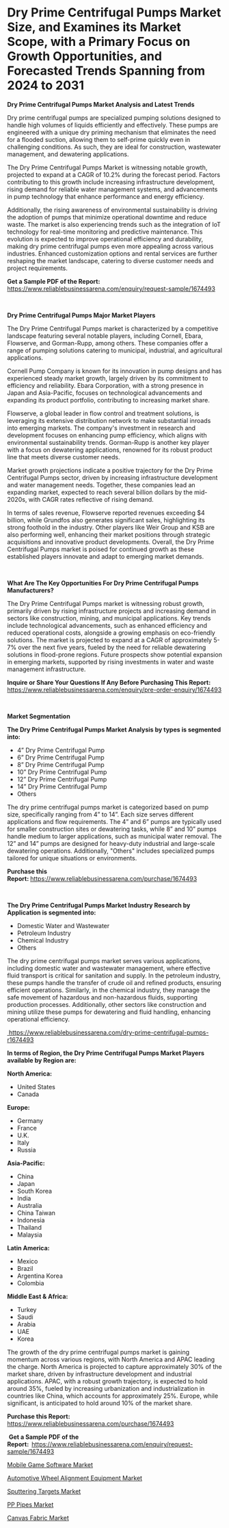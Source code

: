 <p><h1>Dry Prime Centrifugal Pumps Market Size, and Examines its Market Scope, with a Primary Focus on Growth Opportunities, and Forecasted Trends Spanning from 2024 to 2031</h1></p><p><strong>Dry Prime Centrifugal Pumps Market Analysis and Latest Trends</strong></p>
<p><p>Dry prime centrifugal pumps are specialized pumping solutions designed to handle high volumes of liquids efficiently and effectively. These pumps are engineered with a unique dry priming mechanism that eliminates the need for a flooded suction, allowing them to self-prime quickly even in challenging conditions. As such, they are ideal for construction, wastewater management, and dewatering applications.</p><p>The Dry Prime Centrifugal Pumps Market is witnessing notable growth, projected to expand at a CAGR of 10.2% during the forecast period. Factors contributing to this growth include increasing infrastructure development, rising demand for reliable water management systems, and advancements in pump technology that enhance performance and energy efficiency. </p><p>Additionally, the rising awareness of environmental sustainability is driving the adoption of pumps that minimize operational downtime and reduce waste. The market is also experiencing trends such as the integration of IoT technology for real-time monitoring and predictive maintenance. This evolution is expected to improve operational efficiency and durability, making dry prime centrifugal pumps even more appealing across various industries. Enhanced customization options and rental services are further reshaping the market landscape, catering to diverse customer needs and project requirements.</p></p>
<p><strong>Get a Sample PDF of the Report:&nbsp;</strong> <a href="https://www.reliablebusinessarena.com/enquiry/request-sample/1674493?utm_campaign=1871&utm_medium=2&utm_source=Github&utm_content=ia&utm_term=24122024&utm_id=dry-prime-centrifugal-pumps">https://www.reliablebusinessarena.com/enquiry/request-sample/1674493</a></p>
<p>&nbsp;</p>
<p><strong>Dry Prime Centrifugal Pumps Major Market Players</strong></p>
<p><p>The Dry Prime Centrifugal Pumps market is characterized by a competitive landscape featuring several notable players, including Cornell, Ebara, Flowserve, and Gorman-Rupp, among others. These companies offer a range of pumping solutions catering to municipal, industrial, and agricultural applications. </p><p>Cornell Pump Company is known for its innovation in pump designs and has experienced steady market growth, largely driven by its commitment to efficiency and reliability. Ebara Corporation, with a strong presence in Japan and Asia-Pacific, focuses on technological advancements and expanding its product portfolio, contributing to increasing market share.</p><p>Flowserve, a global leader in flow control and treatment solutions, is leveraging its extensive distribution network to make substantial inroads into emerging markets. The company's investment in research and development focuses on enhancing pump efficiency, which aligns with environmental sustainability trends. Gorman-Rupp is another key player with a focus on dewatering applications, renowned for its robust product line that meets diverse customer needs.</p><p>Market growth projections indicate a positive trajectory for the Dry Prime Centrifugal Pumps sector, driven by increasing infrastructure development and water management needs. Together, these companies lead an expanding market, expected to reach several billion dollars by the mid-2020s, with CAGR rates reflective of rising demand.</p><p>In terms of sales revenue, Flowserve reported revenues exceeding $4 billion, while Grundfos also generates significant sales, highlighting its strong foothold in the industry. Other players like Weir Group and KSB are also performing well, enhancing their market positions through strategic acquisitions and innovative product developments. Overall, the Dry Prime Centrifugal Pumps market is poised for continued growth as these established players innovate and adapt to emerging market demands.</p></p>
<p>&nbsp;</p>
<p><strong>What Are The Key Opportunities For Dry Prime Centrifugal Pumps Manufacturers?</strong></p>
<p><p>The Dry Prime Centrifugal Pumps market is witnessing robust growth, primarily driven by rising infrastructure projects and increasing demand in sectors like construction, mining, and municipal applications. Key trends include technological advancements, such as enhanced efficiency and reduced operational costs, alongside a growing emphasis on eco-friendly solutions. The market is projected to expand at a CAGR of approximately 5-7% over the next five years, fueled by the need for reliable dewatering solutions in flood-prone regions. Future prospects show potential expansion in emerging markets, supported by rising investments in water and waste management infrastructure.</p></p>
<p><strong>Inquire or Share Your Questions If Any Before Purchasing This Report:</strong> <a href="https://www.reliablebusinessarena.com/enquiry/pre-order-enquiry/1674493?utm_campaign=1871&utm_medium=2&utm_source=Github&utm_content=ia&utm_term=24122024&utm_id=dry-prime-centrifugal-pumps">https://www.reliablebusinessarena.com/enquiry/pre-order-enquiry/1674493</a></p>
<p>&nbsp;</p>
<p><strong>Market Segmentation</strong></p>
<p><strong>The Dry Prime Centrifugal Pumps Market Analysis by types is segmented into:</strong></p>
<p><ul><li>4” Dry Prime Centrifugal Pump</li><li>6” Dry Prime Centrifugal Pump</li><li>8” Dry Prime Centrifugal Pump</li><li>10” Dry Prime Centrifugal Pump</li><li>12” Dry Prime Centrifugal Pump</li><li>14” Dry Prime Centrifugal Pump</li><li>Others</li></ul></p>
<p><p>The dry prime centrifugal pumps market is categorized based on pump size, specifically ranging from 4” to 14”. Each size serves different applications and flow requirements. The 4” and 6” pumps are typically used for smaller construction sites or dewatering tasks, while 8” and 10” pumps handle medium to larger applications, such as municipal water removal. The 12” and 14” pumps are designed for heavy-duty industrial and large-scale dewatering operations. Additionally, "Others" includes specialized pumps tailored for unique situations or environments.</p></p>
<p><strong>Purchase this Report:&nbsp;</strong><a href="https://www.reliablebusinessarena.com/purchase/1674493?utm_campaign=1871&utm_medium=2&utm_source=Github&utm_content=ia&utm_term=24122024&utm_id=dry-prime-centrifugal-pumps">https://www.reliablebusinessarena.com/purchase/1674493</a></p>
<p>&nbsp;</p>
<p><strong>The Dry Prime Centrifugal Pumps Market Industry Research by Application is segmented into:</strong></p>
<p><ul><li>Domestic Water and Wastewater</li><li>Petroleum Industry</li><li>Chemical Industry</li><li>Others</li></ul></p>
<p><p>The dry prime centrifugal pumps market serves various applications, including domestic water and wastewater management, where effective fluid transport is critical for sanitation and supply. In the petroleum industry, these pumps handle the transfer of crude oil and refined products, ensuring efficient operations. Similarly, in the chemical industry, they manage the safe movement of hazardous and non-hazardous fluids, supporting production processes. Additionally, other sectors like construction and mining utilize these pumps for dewatering and fluid handling, enhancing operational efficiency.</p></p>
<p><a href="https://www.reliablebusinessarena.com/dry-prime-centrifugal-pumps-r1674493?utm_campaign=1871&utm_medium=2&utm_source=Github&utm_content=ia&utm_term=24122024&utm_id=dry-prime-centrifugal-pumps">&nbsp;https://www.reliablebusinessarena.com/dry-prime-centrifugal-pumps-r1674493</a></p>
<p><strong>In terms of Region, the Dry Prime Centrifugal Pumps Market Players available by Region are:</strong></p>
<p>
    <p> <strong> North America: </strong>
        <ul>
            <li>United States</li>
            <li>Canada</li>
        </ul>
        </p> 
    <p> <strong> Europe: </strong>
        <ul>
            <li>Germany</li>
            <li>France</li>
            <li>U.K.</li>
            <li>Italy</li>
            <li>Russia</li>
        </ul>
        </p> 
    <p> <strong> Asia-Pacific: </strong>
        <ul>
            <li>China</li>
            <li>Japan</li>
            <li>South Korea</li>
            <li>India</li>
            <li>Australia</li>
            <li>China Taiwan</li>
            <li>Indonesia</li>
            <li>Thailand</li>
            <li>Malaysia</li>
        </ul>
        </p> 
    <p> <strong> Latin America: </strong>
        <ul>
            <li>Mexico</li>
            <li>Brazil</li>
            <li>Argentina Korea</li>
            <li>Colombia</li>
        </ul>
        </p> 
    <p> <strong> Middle East & Africa: </strong>
        <ul>
            <li>Turkey</li>
            <li>Saudi</li>
            <li>Arabia</li>
            <li>UAE</li>
            <li>Korea</li>
        </ul>
    </p>
    </p>
<p><p>The growth of the dry prime centrifugal pumps market is gaining momentum across various regions, with North America and APAC leading the charge. North America is projected to capture approximately 30% of the market share, driven by infrastructure development and industrial applications. APAC, with a robust growth trajectory, is expected to hold around 35%, fueled by increasing urbanization and industrialization in countries like China, which accounts for approximately 25%. Europe, while significant, is anticipated to hold around 10% of the market share.</p></p>
<p><strong>Purchase this Report: </strong><a href="https://www.reliablebusinessarena.com/purchase/1674493?utm_campaign=1871&utm_medium=2&utm_source=Github&utm_content=ia&utm_term=24122024&utm_id=dry-prime-centrifugal-pumps">https://www.reliablebusinessarena.com/purchase/1674493</a></p>
<p>&nbsp;<strong>Get a Sample PDF of the Report:&nbsp;&nbsp;</strong><a href="https://www.reliablebusinessarena.com/enquiry/request-sample/1674493?utm_campaign=1871&utm_medium=2&utm_source=Github&utm_content=ia&utm_term=24122024&utm_id=dry-prime-centrifugal-pumps">https://www.reliablebusinessarena.com/enquiry/request-sample/1674493</a></p>
<p><strong></strong></p>
<p><p><a href="https://www.linkedin.com/pulse/mobile-game-software-market-size-expansion-forecast-from-2024-irzgf?utm_campaign=1871&utm_medium=2&utm_source=Github&utm_content=ia&utm_term=24122024&utm_id=dry-prime-centrifugal-pumps">Mobile Game Software Market</a></p><p><a href="https://github.com/marloy8/Market-Research-Report-List-6/blob/main/automotive-wheel-alignment-equipment-market.md?utm_campaign=1871&utm_medium=2&utm_source=Github&utm_content=ia&utm_term=24122024&utm_id=dry-prime-centrifugal-pumps">Automotive Wheel Alignment Equipment Market</a></p><p><a href="https://www.linkedin.com/pulse/sputtering-targets-market-insight-financial-status-size-revenue-zuime?utm_campaign=1871&utm_medium=2&utm_source=Github&utm_content=ia&utm_term=24122024&utm_id=dry-prime-centrifugal-pumps">Sputtering Targets Market</a></p><p><a href="https://www.linkedin.com/pulse/pp-pipes-market-report-product-type-end-use-application-region-7ju4e?utm_campaign=1871&utm_medium=2&utm_source=Github&utm_content=ia&utm_term=24122024&utm_id=dry-prime-centrifugal-pumps">PP Pipes Market</a></p><p><a href="https://www.linkedin.com/pulse/canvas-fabric-market-assessment-predictive-metrics-future-insights-ujy5e?utm_campaign=1871&utm_medium=2&utm_source=Github&utm_content=ia&utm_term=24122024&utm_id=dry-prime-centrifugal-pumps">Canvas Fabric Market</a></p></p>